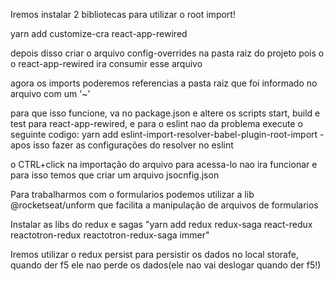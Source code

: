 Iremos instalar 2 bibliotecas para utilizar o root import!

yarn add customize-cra react-app-rewired 

depois disso criar o arquivo config-overrides na pasta raiz do projeto pois o o react-app-rewired ira consumir esse arquivo

agora os imports poderemos referencias a pasta raiz que foi informado no arquivo com um '~'

para que isso funcione, va no package.json e altere os scripts start, build e test para react-app-rewired, e para o eslint nao da problema execute o seguinte codigo:
yarn add eslint-import-resolver-babel-plugin-root-import -
apos isso fazer as configurações do resolver no eslint

o CTRL+click na importação do arquivo para acessa-lo nao ira funcionar e para isso temos que criar um arquivo jsocnfig.json

Para trabalharmos com o formularios podemos utilizar a lib @rocketseat/unform que facilita a manipulação de arquivos de formularios

Instalar as libs do redux e sagas
"yarn add redux redux-saga react-redux reactotron-redux reactotron-redux-saga immer"

Iremos utilizar o redux persist para persistir os dados no local storafe, quando der f5 ele nao perde os dados(ele nao vai deslogar quando der f5!)
